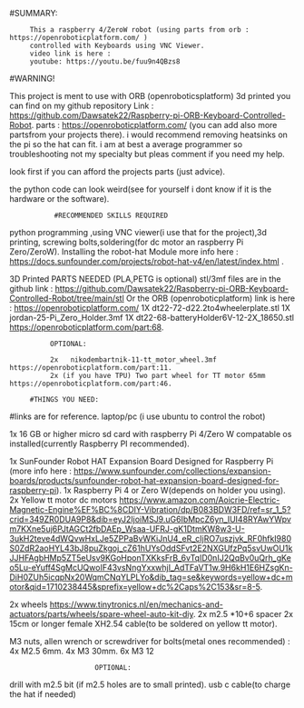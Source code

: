 #SUMMARY:

         This a raspberry 4/ZeroW robot (using parts from orb : https://openroboticplatform.com/ ) 
         controlled with Keyboards using VNC Viewer.
         video link is here : 
         youtube: https://youtu.be/fuu9n4QBzs8
         
  #WARNING!

This project is ment to use  with ORB (openroboticsplatform) 3d printed you can find on my github repository Link : https://github.com/Dawsatek22/Raspberry-pi-ORB-Keyboard-Controlled-Robot.
parts  : https://openroboticplatform.com/ (you can add also more partsfrom your projects there).
i would recommend removing heatsinks on the pi so the hat can fit.
i am at best a average programmer so troubleshooting not
my specialty but pleas comment if you need my help.

look first if you can afford the projects parts (just advice).

the python code can look weird(see for yourself i dont know if it is the hardware or the software).

               #RECOMMENDED SKILLS REQUIRED     
python programming ,using VNC viewer(i use that for the project),3d printing,
screwing bolts,soldering(for dc motor an raspberry Pi Zero/ZeroW). Installing the robot-hat Module more info here : https://docs.sunfounder.com/projects/robot-hat-v4/en/latest/index.html .

   3D Printed PARTS NEEDED (PLA,PETG is optional)
            stl/3mf files are in the github link : https://github.com/Dawsatek22/Raspberry-pi-ORB-Keyboard-Controlled-Robot/tree/main/stl
Or the ORB (openroboticplatform) link is here : https://openroboticplatform.com/
1X  dt22-72-d22.2to4wheelerplate.stl
1X  jordan-25-Pi_Zero_Holder.3mf
1X dt22-68-batteryHolder6V-12-2X_18650.stl https://openroboticplatform.com/part:68.

              OPTIONAL:

              2x   nikodembartnik-11-tt_motor_wheel.3mf https://openroboticplatform.com/part:11.
              2x (if you have TPU) Two part wheel for TT motor 65mm https://openroboticplatform.com/part:46.

         #THINGS YOU NEED:
#links are for reference.
laptop/pc (i use ubuntu to control the robot)

1x 16 GB or higher micro sd card with raspberry Pi 4/Zero W compatable os installed(currently Raspberry PI recommended).

1x SunFounder Robot HAT Expansion Board Designed for Raspberry Pi (more info here : https://www.sunfounder.com/collections/expansion-boards/products/sunfounder-robot-hat-expansion-board-designed-for-raspberry-pi).
1x Raspberry Pi 4  or Zero W(depends on holder you using).
2x Yellow tt motor dc motors  https://www.amazon.com/Aoicrie-Electric-Magnetic-Engine%EF%BC%8CDIY-Vibration/dp/B083BDW3FD/ref=sr_1_5?crid=349ZR0DUA9P8&dib=eyJ2IjoiMSJ9.uG6IbMpcZ6yn_IUI48RYAwYWpvm7KXne5uj6PJtAGCt2fbDAEp_Wsaa-UFRJ-gK1DtmKW8w3-U-3ukH2teve4dWQvwHxLJe5ZPPaBvWKiJnU4_eR_cIjRO7uszjvk_RF0hfkI980S0ZdR2aoHYL43bJ8puZkgoj_cZ61hUYsOddSFvt2E2NXGUfzPq5svUwOU1kJJHFAgbHMp5ZT5eUsv9KGoHponTXKksFrB_6vTqID0nIJ2QqBv0uQrh_gKeo5Lu-eYuff4SgMcUQwoIF43vsNngYxxwhjI_AdTFaVT1w.9H6kH1E6HZsgKn-DiH0ZUh5icqpNx20WqmCNqYLPLYo&dib_tag=se&keywords=yellow+dc+motor&qid=1710238445&sprefix=yellow+dc%2Caps%2C153&sr=8-5. 

2x wheels https://www.tinytronics.nl/en/mechanics-and-actuators/parts/wheels/spare-wheel-auto-kit-diy.
2x m2.5 *10+6 spacer
2x 15cm or longer female  XH2.54 cable(to be soldered on yellow tt motor).

 M3 nuts, allen wrench or screwdriver for bolts(metal ones recommended) :
4x M2.5 6mm.
4x M3 30mm.
6x M3 12

                         OPTIONAL:



drill with m2.5 bit (if m2.5 holes are to small printed).
usb c cable(to charge the hat if needed)

